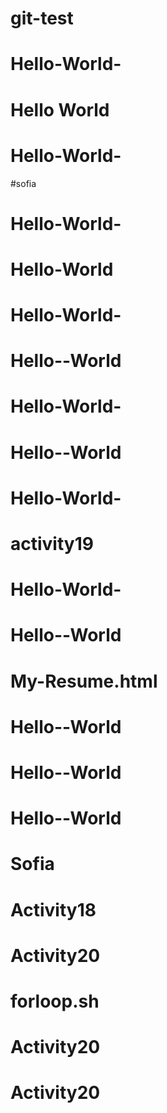 # git-test
# Hello-World-
# Hello World
# Hello-World-
#sofia
# Hello-World-
# Hello-World
# Hello-World-
# Hello--World
# Hello-World-
# Hello--World
# Hello-World-
# activity19
# Hello-World-
# Hello--World
# My-Resume.html
# Hello--World
# Hello--World
# Hello--World
# Sofia
# Activity18
# Activity20
# forloop.sh
# Activity20
# Activity20
